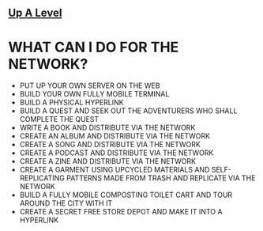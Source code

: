 ## [Up A Level](../)

# WHAT CAN I DO FOR THE NETWORK?

 - PUT UP YOUR OWN SERVER ON THE WEB
 - BUILD YOUR OWN FULLY MOBILE TERMINAL
 - BUILD A PHYSICAL HYPERLINK
 - BUILD A QUEST AND SEEK OUT THE ADVENTURERS WHO SHALL COMPLETE THE QUEST
 - WRITE A BOOK AND DISTRIBUTE VIA THE NETWORK
 - CREATE AN ALBUM AND DISTRIBUTE VIA THE NETWORK
 - CREATE A SONG AND DISTRIBUTE VIA THE NETWORK
 - CREATE A PODCAST AND DISTRIBUTE VIA THE NETWORK
 - CREATE A ZINE AND DISTRIBUTE VIA THE NETWORK
 - CREATE A GARMENT USING UPCYCLED MATERIALS AND SELF-REPLICATING PATTERNS MADE FROM TRASH AND REPLICATE VIA THE NETWORK
 - BUILD A FULLY MOBILE COMPOSTING TOILET CART AND TOUR AROUND THE CITY WITH IT
 - CREATE A SECRET FREE STORE DEPOT AND MAKE IT INTO A HYPERLINK

